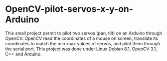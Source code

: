 # OpenCV-pilot-servos-x-y-on-Arduino

This small project permit to pilot two servos (pan, tilt) on an Arduino through OpenCV.
OpenCV read the coordinates of a mouse on screen, translate its coordinates to match the min-max values of servos, and pilot them through the serial port.
This project was done under Linux Debian 8.1, OpenCV 3.1, C++ and Arduino.
